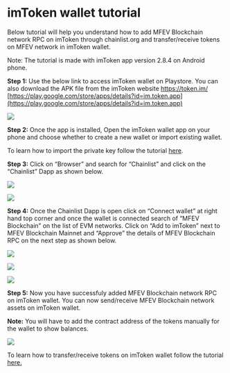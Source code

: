# imToken wallet tutorial

Below tutorial will help you understand how to add MFEV Blockchain network RPC on imToken through chainlist.org and transfer/receive tokens on MFEV network in imToken wallet.

Note: The tutorial is made with imToken app version 2.8.4 on Android phone.

**Step 1:** Use the below link to access imToken wallet on Playstore. You can also download the APK file from the imToken website https://token.im/  
 [https://play.google.com/store/apps/details?id=im.token.app](https://play.google.com/store/apps/details?id=im.token.app)

![](../../.gitbook/assets/image%20%287%29.png)

**Step 2:** Once the app is installed, Open the imToken wallet app on your phone and choose whether to create a new wallet or import existing wallet.

To learn how to import the private key follow the tutorial [here](https://token.im/hc/en/articles/360035109054-How-to-import-private-key-or-keystore-).

**Step 3:** Click on “Browser” and search for “Chainlist” and click on the “Chainlist” Dapp as shown below.

![](../../.gitbook/assets/2.jpg)

![](../../.gitbook/assets/3.jpg)

**Step 4:** Once the Chainlist Dapp is open click on “Connect wallet” at right hand top corner and once the wallet is connected search of “MFEV Blockchain” on the list of EVM networks. Click on “Add to imToken” next to MFEV Blockchain Mainnet and “Approve” the details of MFEV Blockchain RPC on the next step as shown below.

![](../../.gitbook/assets/4.jpg)

![](../../.gitbook/assets/5.jpg)

![](../../.gitbook/assets/6.jpg)

**Step 5:** Now you have successfuly added MFEV Blockchain network RPC on imToken wallet. You can now send/receive MFEV Blockchain network assets on imToken wallet.

**Note:** You will have to add the contract address of the tokens manually for the wallet to show balances.

![](../../.gitbook/assets/7.jpg)

To learn how to transfer/receive tokens on imToken wallet follow the tutorial [here.](https://support.token.im/hc/en-us/articles/360002085254-How-do-I-transfer-and-receive-)
